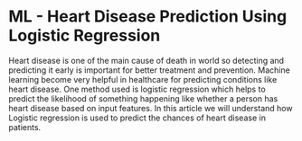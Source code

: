 # ML - Heart Disease Prediction Using Logistic Regression
Heart disease is one of the main cause of death in world so detecting and predicting it early is important for better treatment and prevention. Machine learning become very helpful in healthcare for predicting conditions like heart disease. One method used is logistic regression which helps to predict the likelihood of something happening like whether a person has heart disease based on input features. In this article we will understand how Logistic regression is used to predict the chances of heart disease in patients.
